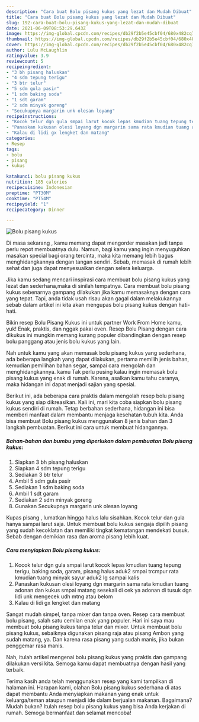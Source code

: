 ```yaml
---
description: "Cara buat Bolu pisang kukus yang lezat dan Mudah Dibuat"
title: "Cara buat Bolu pisang kukus yang lezat dan Mudah Dibuat"
slug: 192-cara-buat-bolu-pisang-kukus-yang-lezat-dan-mudah-dibuat
date: 2021-06-09T08:53:29.643Z
image: https://img-global.cpcdn.com/recipes/db29f2b5e45cbf04/680x482cq70/bolu-pisang-kukus-foto-resep-utama.jpg
thumbnail: https://img-global.cpcdn.com/recipes/db29f2b5e45cbf04/680x482cq70/bolu-pisang-kukus-foto-resep-utama.jpg
cover: https://img-global.cpcdn.com/recipes/db29f2b5e45cbf04/680x482cq70/bolu-pisang-kukus-foto-resep-utama.jpg
author: Lulu McLaughlin
ratingvalue: 3.9
reviewcount: 5
recipeingredient:
- "3 bh pisang haluskan"
- "4 sdm tepung terigu"
- "3 btr telur"
- "5 sdm gula pasir"
- "1 sdm baking soda"
- "1 sdt garam"
- "2 sdm minyak goreng"
- "Secukupnya margarin unk olesan loyang"
recipeinstructions:
- "Kocok telur dgn gula smpai larut kocok lepas kmudian tuang tepung terigu, baking soda, garam, pisang halus aduk2 smpai trcmpur rata kmudian tuang minyak sayur aduk2 lg sampai kalis"
- "Panaskan kukusan olesi loyang dgn margarin sama rata kmudian tuang adonan dan kukus smpai matang sesekali di cek ya adonan di tusuk dgn lidi unk mengecek udh mtng atau belom"
- "Kalau di lidi gx lengket dan matang"
categories:
- Resep
tags:
- bolu
- pisang
- kukus

katakunci: bolu pisang kukus 
nutrition: 185 calories
recipecuisine: Indonesian
preptime: "PT30M"
cooktime: "PT54M"
recipeyield: "1"
recipecategory: Dinner

---
```



![Bolu pisang kukus](https://img-global.cpcdn.com/recipes/db29f2b5e45cbf04/680x482cq70/bolu-pisang-kukus-foto-resep-utama.jpg)

Di masa  sekarang , kamu memang dapat mengorder masakan jadi tanpa perlu repot membuatnya dulu. Namun, bagi kamu yang ingin menyuguhkan masakan special bagi orang tercinta, maka kita memang lebih bagus menghidangkannya dengan tangan sendiri. Sebab, memasak di rumah lebih sehat dan juga dapat menyesuaikan dengan selera keluarga.

Jika kamu sedang mencari inspirasi cara membuat bolu pisang kukus yang lezat dan sederhana,maka di sinilah tempatnya. Cara membuat bolu pisang kukus  sebenarnya gampang dilakukan jika kamu memasaknya dengan cara yang tepat. Tapi, anda tidak usah risau akan gagal dalam melakukannya 
sebab dalam artikel ini kita akan mengupas bolu pisang kukus dengan hati-hati.  

Bikin resep Bolu Pisang Kukus ini untuk partner Work From Home kamu, yuk! Enak, praktis, dan nggak pakai oven. Resep Bolu Pisang dengan cara dikukus ini mungkin memang kurang populer dibandingkan dengan resep bolu panggang atau jenis bolu kukus yang lain.

Nah untuk kamu yang akan memasak bolu pisang kukus yang sederhana, ada beberapa langkah yang dapat dilakukan, pertama memilih jenis bahan, kemudian pemilihan bahan segar, sampai cara mengolah dan menghidangkannya. kamu Tak perlu pusing kalau ingin memasak bolu pisang kukus yang enak di rumah. Karena, asalkan kamu  tahu caranya, maka hidangan ini dapat menjadi sajian yang spesial.

Berikut ini, ada beberapa cara praktis  dalam mengolah resep bolu pisang kukus yang siap dikreasikan. Kali ini, mari kita coba siapkan bolu pisang kukus sendiri di rumah. Tetap berbahan sederhana, hidangan ini bisa memberi manfaat dalam membantu menjaga kesehatan tubuh kita. Anda bisa membuat Bolu pisang kukus menggunakan 8 jenis bahan dan 3 langkah pembuatan. Berikut ini cara untuk membuat hidangannya.

<!--inarticleads1-->

##### Bahan-bahan dan bumbu yang diperlukan dalam pembuatan Bolu pisang kukus:

1. Siapkan 3 bh pisang haluskan
1. Siapkan 4 sdm tepung terigu
1. Sediakan 3 btr telur
1. Ambil 5 sdm gula pasir
1. Sediakan 1 sdm baking soda
1. Ambil 1 sdt garam
1. Sediakan 2 sdm minyak goreng
1. Gunakan Secukupnya margarin unk olesan loyang


Kupas pisang , lumatkan hingga halus lalu sisahkan. Kocok telur dan gula hanya sampai larut saja. Untuk membuat bolu kukus sengaja dipilih pisang yang sudah kecoklatan dan memiliki tingkat kematangan mendekati busuk. Sebab dengan demikian rasa dan aroma pisang lebih kuat. 

<!--inarticleads2-->

##### Cara menyiapkan Bolu pisang kukus:

1. Kocok telur dgn gula smpai larut kocok lepas kmudian tuang tepung terigu, baking soda, garam, pisang halus aduk2 smpai trcmpur rata kmudian tuang minyak sayur aduk2 lg sampai kalis
1. Panaskan kukusan olesi loyang dgn margarin sama rata kmudian tuang adonan dan kukus smpai matang sesekali di cek ya adonan di tusuk dgn lidi unk mengecek udh mtng atau belom
1. Kalau di lidi gx lengket dan matang


Sangat mudah simpel, tanpa mixer dan tanpa oven. Resep cara membuat bolu pisang, salah satu cemilan enak yang populer. Hari ini saya mau membuat bolu pisang kukus tanpa telur dan mixer. Untuk membuat bolu pisang kukus, sebaiknya digunakan pisang raja atau pisang Ambon yang sudah matang, ya. Dan karena rasa pisang yang sudah manis, jika bukan penggemar rasa manis. 

Nah, itulah artikel mengenai  bolu pisang kukus  yang praktis dan gampang dilakukan versi kita. Semoga kamu dapat membuatnya dengan hasil yang terbaik. 

Terima kasih anda telah menggunakan resep yang kami tampilkan di halaman ini. Harapan kami, olahan  Bolu pisang kukus sederhana di atas dapat membantu Anda menyiapkan makanan yang enak untuk keluarga/teman ataupun menjadi ide dalam berjualan makanan. Bagaimana? Mudah bukan? Itulah resep bolu pisang kukus yang bisa Anda kerjakan di rumah. Semoga bermanfaat dan selamat mencoba!


